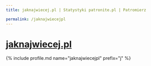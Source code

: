 ```yaml
---
title: jaknajwiecej.pl | Statystyki patronite.pl | Patromierz

permalink: /jaknajwiecejpl
---
```


# [jaknajwiecej.pl](https://patronite.pl/jaknajwiecejpl)

{% include profile.md name="jaknajwiecejpl" prefix="j" %}
